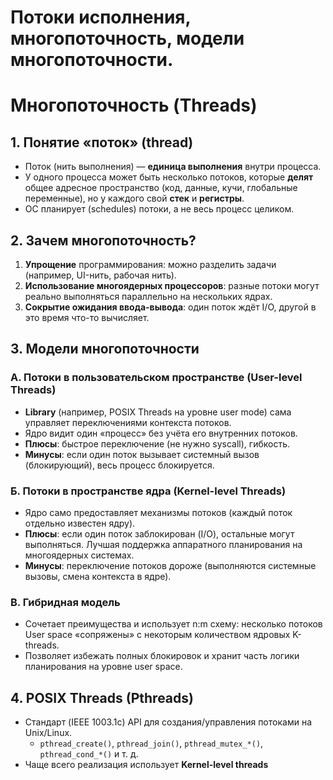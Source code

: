 # Потоки исполнения, многопоточность, модели многопоточности.

# Многопоточность (Threads)

## 1. Понятие «поток» (thread)
- Поток (нить выполнения) — **единица выполнения** внутри процесса.
- У одного процесса может быть несколько потоков, которые **делят** общее адресное пространство (код, данные, кучи, глобальные переменные), но у каждого свой **стек** и **регистры**.
- ОС планирует (schedules) потоки, а не весь процесс целиком.

## 2. Зачем многопоточность?
1. **Упрощение** программирования: можно разделить задачи (например, UI-нить, рабочая нить).
2. **Использование многоядерных процессоров**: разные потоки могут реально выполняться параллельно на нескольких ядрах.
3. **Сокрытие ожидания ввода-вывода**: один поток ждёт I/O, другой в это время что-то вычисляет.

## 3. Модели многопоточности

### А. Потоки в пользовательском пространстве (User-level Threads)
- **Library** (например, POSIX Threads на уровне user mode) сама управляет переключениями контекста потоков.  
- Ядро видит один «процесс» без учёта его внутренних потоков.  
- **Плюсы**: быстрое переключение (не нужно syscall), гибкость.  
- **Минусы**: если один поток вызывает системный вызов (блокирующий), весь процесс блокируется.

### Б. Потоки в пространстве ядра (Kernel-level Threads)
- Ядро само предоставляет механизмы потоков (каждый поток отдельно известен ядру).  
- **Плюсы**: если один поток заблокирован (I/O), остальные могут выполняться. Лучшая поддержка аппаратного планирования на многоядерных системах.  
- **Минусы**: переключение потоков дороже (выполняются системные вызовы, смена контекста в ядре).

### В. Гибридная модель
- Сочетает преимущества и использует n:m схему: несколько потоков User space «сопряжены» с некоторым количеством ядровых K-threads.  
- Позволяет избежать полных блокировок и хранит часть логики планирования на уровне user space.

## 4. POSIX Threads (Pthreads)
- Стандарт (IEEE 1003.1c) API для создания/управления потоками на Unix/Linux.  
  - `pthread_create()`, `pthread_join()`, `pthread_mutex_*()`, `pthread_cond_*()` и т. д.
- Чаще всего реализация использует **Kernel-level threads**
